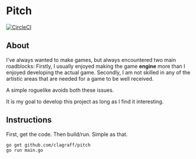 # Pitch
[![CircleCI](https://circleci.com/gh/clagraff/pitch.svg?style=svg)](https://circleci.com/gh/clagraff/pitch)

## About
I've always wanted to make games, but always encountered two main roadblocks:
Firstly, I usually enjoyed making the game **engine** more than I enjoyed
developing the actual game.
Secondly, I am not skilled in any of the artistic areas that are needed for a
game to be well received.

A simple roguelike avoids both these issues.

It is my goal to develop this project as long as I find it interesting.

## Instructions

First, get the code. Then build/run. Simple as that.

```
go get github.com/clagraff/pitch
go run main.go
```
